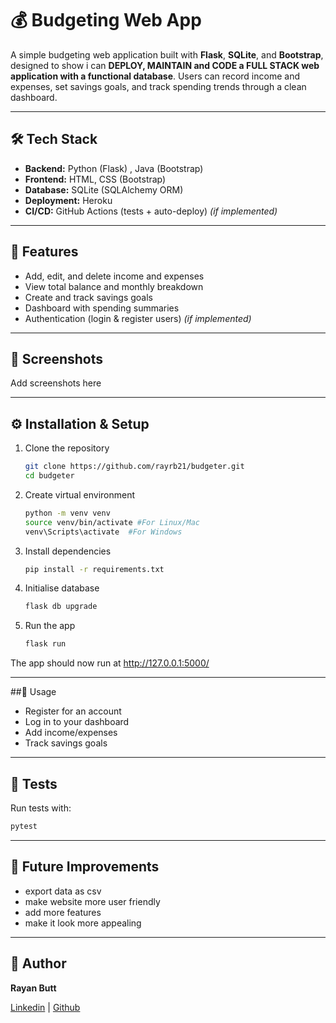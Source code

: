 # 💰 Budgeting Web App

A simple budgeting web application built with **Flask**, **SQLite**, and **Bootstrap**, designed to show i can **DEPLOY, MAINTAIN and CODE a FULL STACK web application with a functional database**. 
Users can record income and expenses, set savings goals, and track spending trends through a clean dashboard.

---

## 🛠 Tech Stack
- **Backend:** Python (Flask) , Java (Bootstrap)
- **Frontend:** HTML, CSS (Bootstrap)
- **Database:** SQLite (SQLAlchemy ORM)
- **Deployment:** Heroku
- **CI/CD:** GitHub Actions (tests + auto-deploy) *(if implemented)*

---

## 🚀 Features
- Add, edit, and delete income and expenses
- View total balance and monthly breakdown
- Create and track savings goals
- Dashboard with spending summaries
- Authentication (login & register users) *(if implemented)*

---

## 📸 Screenshots

Add screenshots here

---

## ⚙️ Installation & Setup

1. Clone the repository
   ```bash
   git clone https://github.com/rayrb21/budgeter.git
   cd budgeter
   
2. Create virtual environment
   ```bash
   python -m venv venv
   source venv/bin/activate #For Linux/Mac
   venv\Scripts\activate  #For Windows
   ```

3. Install dependencies
   ```bash
   pip install -r requirements.txt
   ```

4. Initialise database
   ```bash
   flask db upgrade
   ```

5. Run the app
   ```bash
   flask run
   ```
The app should now run at http://127.0.0.1:5000/

---
##🔑 Usage

- Register for an account
- Log in to your dashboard
- Add income/expenses
- Track savings goals

---

## 🧪 Tests

Run tests with:
   ```bash
   pytest
   ```

---

## 📌 Future Improvements

- export data as csv
- make website more user friendly
- add more features
- make it look more appealing

---

## 👤 Author
**Rayan Butt**

[Linkedin](linkedin.com) | [Github](github.com)
